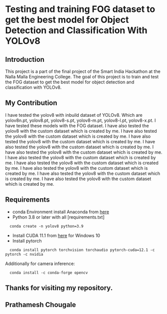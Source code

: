 # Testing and training FOG dataset to get the best model for Object Detection and Classification With YOLOv8

## Introduction
This project is a part of the final project of the Smart India Hackathon at the Nalla Malla Engineering College. The goal of this project is to train and test the FOG dataset to get the best model for object detection and classification with YOLOv8.

## My Contribution
I have tested the yolov8 with inbuild dataset of YOLOv8. Which are yolov8n.pt, yolov8.pt, yolov8-s.pt, yolov8-m.pt, yolov8-l.pt, yolov8-x.pt. I have tested these models with the FOG dataset. I have also tested the yolov8 with the custom dataset which is created by me. I have also tested the yolov8 with the custom dataset which is created by me. I have also tested the yolov8 with the custom dataset which is created by me. I have also tested the yolov8 with the custom dataset which is created by me. I have also tested the yolov8 with the custom dataset which is created by me. I have also tested the yolov8 with the custom dataset which is created by me. I have also tested the yolov8 with the custom dataset which is created by me. I have also tested the yolov8 with the custom dataset which is created by me. I have also tested the yolov8 with the custom dataset which is created by me. I have also tested the yolov8 with the custom dataset which is created by me.

## Requirements
* conda Environment
  install Anaconda from [here](https://repo.anaconda.com/archive/Anaconda3-2023.09-0-Windows-x86_64.exe)
* Python 3.8 or later with all [requirements.txt]
```terminal
  conda create -n yolov8 python=3.9
```
* Install CUDA 11.1 from [here](https://developer.download.nvidia.com/compute/cuda/12.3.1/local_installers/cuda_12.3.1_546.12_windows.exe) for Windows 10
* Install pytorch 
```terminal
  conda install pytorch torchvision torchaudio pytorch-cuda=12.1 -c pytorch -c nvidia
```
Additionally for camera inference:
```terminal
  conda install -c conda-forge opencv
```

## Thanks for visiting my repository.
## Prathamesh Chougale

